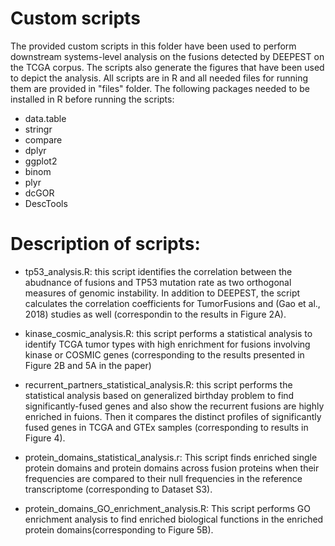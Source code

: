 # Custom scripts
The provided custom scripts in this folder have been used to perform downstream systems-level analysis on the fusions detected by DEEPEST on the TCGA corpus. The scripts also generate the figures that have been used to depict the analysis. All scripts are in R and all needed files for running them are provided in "files" folder. The following packages needed to be installed in R before running the scripts:  

- data.table
- stringr
- compare
- dplyr
- ggplot2
- binom
- plyr
- dcGOR
- DescTools

# Description of scripts:

- tp53_analysis.R: this script identifies the correlation between the abudnance of fusions and TP53 mutation rate as two orthogonal measures of genomic instability. In addition to DEEPEST, the script calculates the correlation coefficients for TumorFusions and (Gao et al., 2018) studies as well (correspondin to the results in Figure 2A). 

- kinase_cosmic_analysis.R: this script performs a statistical analysis to identify TCGA tumor types with high enrichment for fusions involving kinase or COSMIC genes (corresponding to the results presented in Figure 2B and 5A in the paper)

- recurrent_partners_statistical_analysis.R: this script performs the statistical analysis based on generalized birthday problem to find significantly-fused genes and also show the recurrent fusions are highly enriched in fuions. Then it compares the distinct profiles of significantly fused genes in TCGA and GTEx samples (corresponding to results in Figure 4).   

- protein_domains_statistical_analysis.r: This script finds enriched single protein domains and protein domains across fusion proteins when their frequencies are compared to their null frequencies in the reference transcriptome (corresponding to Dataset S3).  

- protein_domains_GO_enrichment_analysis.R: This script performs GO enrichment analysis to find enriched biological functions in the  enriched protein domains(corresponding to Figure 5B).  
